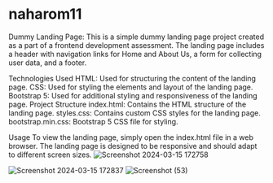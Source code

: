 # naharom11
Dummy Landing Page:
This is a simple dummy landing page project created as a part of a frontend development assessment. The landing page includes a header with navigation links for Home and About Us, a form for collecting user data, and a footer.

Technologies Used
HTML: Used for structuring the content of the landing page.
CSS: Used for styling the elements and layout of the landing page.
Bootstrap 5: Used for additional styling and responsiveness of the landing page.
Project Structure
index.html: Contains the HTML structure of the landing page.
styles.css: Contains custom CSS styles for the landing page.
bootstrap.min.css: Bootstrap 5 CSS file for styling.

Usage
To view the landing page, simply open the index.html file in a web browser. The landing page is designed to be responsive and should adapt to different screen sizes.
![Screenshot 2024-03-15 172758](https://github.com/jaideep1837/naharom11/assets/137708952/b588e85d-7319-40ea-909e-221873675ea5)

![Screenshot 2024-03-15 172837](https://github.com/jaideep1837/naharom11/assets/137708952/e78b4aff-ca30-451e-81ad-db61595abbc2)
![Screenshot (53)](https://github.com/jaideep1837/naharom11/assets/137708952/a2d262c8-cebb-4749-b2f8-c5740e6af985)


